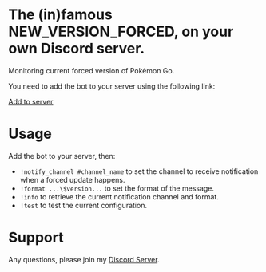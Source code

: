# The (in)famous NEW\_VERSION\_FORCED, on your own Discord server.

Monitoring current forced version of Pokémon Go.

You need to add the bot to your server using the following link:


[Add to server](https://discordapp.com/oauth2/authorize?client_id=563941014126067713&scope=bot&permissions=469969976)


# Usage

Add the bot to your server, then:

* `!notify_channel #channel_name` to set the channel to receive notification when a forced update happens.
* `!format ...\$version...` to set the format of the message.
* `!info` to retrieve the current notification channel and format.
* `!test` to test the current configuration.

# Support

Any questions, please join my [Discord Server](https://discord.gg/bA6djWa).
